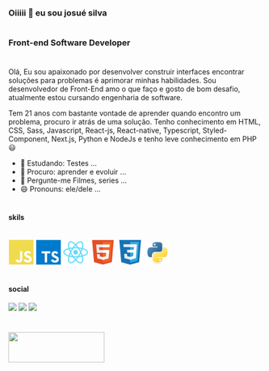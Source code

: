 

### Oiiiii 👋 eu sou josué silva

#

### Front-end Software Developer

#

Olá, Eu sou apaixonado por desenvolver construir interfaces encontrar soluções para problemas é aprimorar minhas habilidades. Sou desenvolvedor de Front-End amo o que faço e gosto de bom desafio, atualmente estou cursando engenharia de software.

Tem 21 anos com bastante vontade de aprender quando encontro um problema, procuro ir atrás de uma solução. Tenho conhecimento em HTML, CSS, Sass, Javascript, React-js, React-native, Typescript, Styled-Component, Next.js, Python e NodeJs e tenho leve conhecimento em PHP 😃


- 🌱 Estudando: Testes ...
- 👯 Procuro: aprender e evoluir ...
- 💬 Pergunte-me Filmes, series ...
- 😄 Pronouns: ele/dele ...

#

#### skils

<div style="display: inline_block"><br>
  <img align="center" alt="josue-Js" height="50" width="50" src="https://raw.githubusercontent.com/devicons/devicon/master/icons/javascript/javascript-plain.svg">
  <img align="center" alt="josue-Ts" height="50" width="50" src="https://raw.githubusercontent.com/devicons/devicon/master/icons/typescript/typescript-plain.svg">
  <img align="center" alt="josue-React" height="50" width="50" src="https://raw.githubusercontent.com/devicons/devicon/master/icons/react/react-original.svg">
  <img align="center" alt="josue-HTML" height="50" width="50" src="https://raw.githubusercontent.com/devicons/devicon/master/icons/html5/html5-original.svg">
  <img align="center" alt="josue-CSS" height="50" width="50" src="https://raw.githubusercontent.com/devicons/devicon/master/icons/css3/css3-original.svg">
  <img align="center" alt="josue-Python" height="50" width="50" src="https://raw.githubusercontent.com/devicons/devicon/master/icons/python/python-original.svg">
</div>

#

#### social

<div> 
 <a href="https://discordapp.com/users/716784729592168488" target="_blank"><img src="https://img.shields.io/badge/Discord-7289DA?style=for-the-badge&logo=discord&logoColor=white" target="_blank"></a> 
  <a href = "mailto:josuesilva.js34.js@gmail.com"><img src="https://img.shields.io/badge/-Gmail-%23333?style=for-the-badge&logo=gmail&logoColor=white" target="_blank"></a>
  <a href="https://www.linkedin.com/in/josué-silva-694875207" target="_blank"><img src="https://img.shields.io/badge/-LinkedIn-%230077B5?style=for-the-badge&logo=linkedin&logoColor=white" target="_blank"></a> 
</div>

#


  <img height="60" width="190" src='https://camo.githubusercontent.com/28aae05a0fba45679e8e27d90609601e249b64a5fe30dfef05495de4f4e318d4/68747470733a2f2f63646e2e6275796d6561636f666665652e636f6d2f627574746f6e732f76322f64656661756c742d79656c6c6f772e706e67'  />
